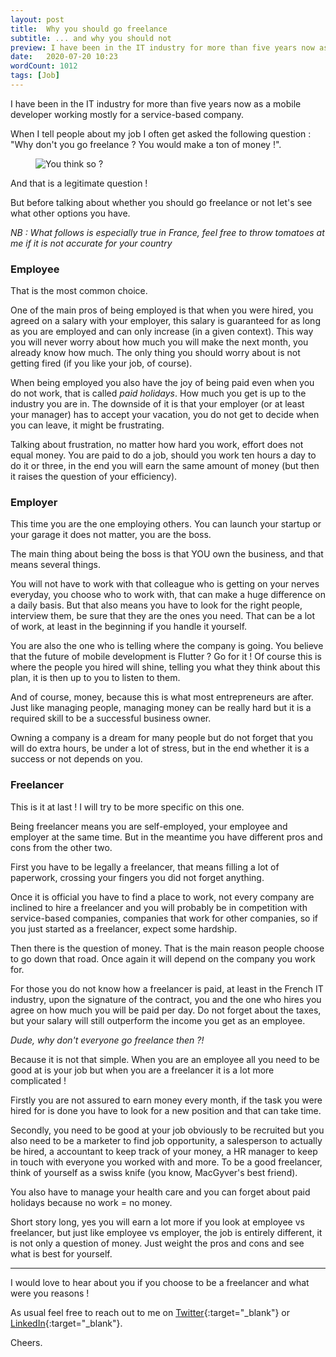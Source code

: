 ```yaml
---
layout: post
title:  Why you should go freelance
subtitle: ... and why you should not
preview: I have been in the IT industry for more than five years now as a mobile developer working mostly for a service-based company. When I tell people about my job I often get asked the following question : "Why don't you go freelance ? You would make a ton of money !". 
date:   2020-07-20 10:23
wordCount: 1012
tags: [Job]
--- 
```


I have been in the IT industry for more than five years now as a mobile developer working mostly for a service-based company.

When I tell people about my job I often get asked the following question : "Why don't you go freelance ? You would make a ton of money !". 

<p>
    <figure>
        <img src="{{site.url}}/assets/img/doubt.jpg" alt="You think so ?"/>
    </figure>
</p>

And that is a legitimate question !

But before talking about whether you should go freelance or not let's see what other options you have.

_NB : What follows is especially true in France, feel free to throw tomatoes at me if it is not accurate for your country_


### Employee

That is the most common choice.

One of the main pros of being employed is that when you were hired, you agreed on a salary with your employer, this salary is guaranteed for as long as you are employed and can only increase (in a given context). This way you will never worry about how much you will make the next month, you already know how much. The only thing you should worry about is not getting fired (if you like your job, of course).

When being employed you also have the joy of being paid even when you do not work, that is called *paid holidays*. How much you get is up to the industry you are in. The downside of it is that your employer (or at least your manager) has to accept your vacation, you do not get to decide when you can leave, it might be frustrating.

Talking about frustration, no matter how hard you work, effort does not equal money. You are paid to do a job, should you work ten hours a day to do it or three, in the end you will earn the same amount of money (but then it raises the question of your efficiency).

### Employer

This time you are the one employing others. You can launch your startup or your garage it does not matter, you are the boss.

The main thing about being the boss is that YOU own the business, and that means several things.

You will not have to work with that colleague who is getting on your nerves everyday, you choose who to work with, that can make a huge difference on a daily basis. But that also means you have to look for the right people, interview them, be sure that they are the ones you need. That can be a lot of work, at least in the beginning if you handle it yourself.

You are also the one who is telling where the company is going. You believe that the future of mobile development is Flutter ? Go for it ! Of course this is where the people you hired will shine, telling you what they think about this plan, it is then up to you to listen to them.

And of course, money, because this is what most entrepreneurs are after. Just like managing people, managing money can be really hard but it is a required skill to be a successful business owner.

Owning a company is a dream for many people but do not forget that you will do extra hours, be under a lot of stress, but in the end whether it is a success or not depends on you.
 
### Freelancer
 
 This is it at last ! I will try to be more specific on this one.
 
 Being freelancer means you are self-employed, your employee and employer at the same time. But in the meantime you have different pros and cons from the other two.
 
 First you have to be legally a freelancer, that means filling a lot of paperwork, crossing your fingers you did not forget anything.
 
 Once it is official you have to find a place to work, not every company are inclined to hire a freelancer and you will probably be in competition with service-based companies, companies that work for other companies, so if you just started as a freelancer, expect some hardship.
 
 Then there is the question of money. That is the main reason people choose to go down that road. Once again it will depend on the company you work for. 
 
 For those you do not know how a freelancer is paid, at least in the French IT industry, upon the signature of the contract, you and the one who hires you agree on how much you will be paid per day. 
 Do not forget about the taxes, but your salary will still outperform the income you get as an employee.
 
 _Dude, why don't everyone go freelance then ?!_
 
 Because it is not that simple. When you are an employee all you need to be good at is your job but when you are a freelancer it is a lot more complicated !
 
 Firstly you are not assured to earn money every month, if the task you were hired for is done you have to look for a new position and that can take time.
 
 Secondly, you need to be good at your job obviously to be recruited but you also need to be a marketer to find job opportunity, a salesperson to actually be hired, a accountant to keep track of your money, a HR manager to keep in touch with everyone you worked with and more. To be a good freelancer, think of yourself as a swiss knife (you know, MacGyver's best friend).
 
 You also have to manage your health care and you can forget about paid holidays because no work = no money.
 
 Short story long, yes you will earn a lot more if you look at employee vs freelancer, but just like employee vs employer, the job is entirely different, it is not only a question of money. Just weight the pros and cons and see what is best for yourself.
 
 ---
 
 I would love to hear about you if you choose to be a freelancer and what were you reasons ! 
 
 As usual feel free to reach out to me on [Twitter](https://twitter.com/YoanSmit){:target="_blank"} or [LinkedIn](https://www.linkedin.com/in/yoan-smit/){:target="_blank"}.

Cheers.
 
 

